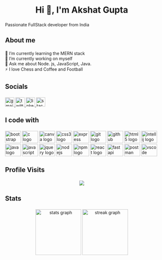 <h1 align="center">Hi 👋, I'm Akshat Gupta</h1>

###

<p align="left">Passionate FullStack developer from India</p>

###

<h2 align="left">About me</h2>

###

<p align="left">🌱 I’m currently learning the MERN stack<br>🔭 I’m currently working on myself<br>💬 Ask me about Node. js, JavaScript, Java.<br>⚡ I love Chess and Coffee and Football</p>

###

<h2 align="left">Socials</h2>

###

<div align="left">
 
  <a href="mailto:akshatgupta0043@gmail.com?subject=feedback" target="_blank">
    <img src="https://img.shields.io/static/v1?message=Gmail&logo=gmail&label=&color=D14836&logoColor=white&labelColor=&style=for-the-badge" height="30" alt="gmail logo"  />
  </a>
<a href="https://x.com/AkshatGupta_567" target="_blank">
    <img src="https://img.shields.io/static/v1?message=Twitter&logo=twitter&label=&color=1DA1F2&logoColor=white&labelColor=&style=for-the-badge" height="30" alt="twitter logo" />
</a>

  </a>
  <a href="https://www.linkedin.com/in/akshat-gupta-41b394253/" target="_blank">
    <img src="https://img.shields.io/static/v1?message=LinkedIn&logo=linkedin&label=&color=0077B5&logoColor=white&labelColor=&style=for-the-badge" height="30" alt="linkedin logo"  />
</a>
<a href="https://stackoverflow.com/users/26954045/akshat-gupta" target="_blank">
    <img src="https://img.shields.io/static/v1?message=StackOverflow&logo=stackoverflow&label=&color=FE7A16&logoColor=white&labelColor=&style=for-the-badge" height="30" alt="stackoverflow logo" />
</a>


</div>

###

<h2 align="left">I code with</h2>

###

<div align="left">
 
  <img src="https://cdn.jsdelivr.net/gh/devicons/devicon/icons/bootstrap/bootstrap-original.svg" height="40" width="52" alt="bootstrap logo"  />
  <img src="https://cdn.jsdelivr.net/gh/devicons/devicon/icons/c/c-original.svg" height="40" width="52" alt="c logo"  />
  <img src="https://cdn.jsdelivr.net/gh/devicons/devicon/icons/canva/canva-original.svg" height="40" width="52" alt="canva logo"  />


  <img src="https://cdn.jsdelivr.net/gh/devicons/devicon/icons/css3/css3-original.svg" height="40" width="52" alt="css3 logo"  />
  <img src="https://cdn.jsdelivr.net/gh/devicons/devicon/icons/express/express-original.svg" height="40" width="52" alt="express logo"  />
  <img src="https://cdn.jsdelivr.net/gh/devicons/devicon/icons/git/git-original.svg" height="40" width="52" alt="git logo"  />
  <img src="https://cdn.jsdelivr.net/gh/devicons/devicon/icons/github/github-original.svg" height="40" width="52" alt="github logo"  />
  <img src="https://cdn.jsdelivr.net/gh/devicons/devicon/icons/html5/html5-original.svg" height="40" width="52" alt="html5 logo"  />

  <img src="https://cdn.jsdelivr.net/gh/devicons/devicon/icons/intellij/intellij-original.svg" height="40" width="52" alt="intellij logo"  />
  <img src="https://cdn.jsdelivr.net/gh/devicons/devicon/icons/java/java-original.svg" height="40" width="52" alt="java logo"  />
  <img src="https://cdn.jsdelivr.net/gh/devicons/devicon/icons/javascript/javascript-original.svg" height="40" width="52" alt="javascript logo"  />
  <img src="https://cdn.jsdelivr.net/gh/devicons/devicon/icons/jquery/jquery-original.svg" height="40" width="52" alt="jquery logo"  />
  <img src="https://cdn.jsdelivr.net/gh/devicons/devicon/icons/nodejs/nodejs-original.svg" height="40" width="52" alt="nodejs logo"  />
  <img src="https://cdn.jsdelivr.net/gh/devicons/devicon/icons/npm/npm-original-wordmark.svg" height="40" width="52" alt="npm logo"  />

<img src="https://cdn.jsdelivr.net/gh/devicons/devicon/icons/react/react-original.svg" height="40" width="52" alt="react logo" />
<img src="https://cdn.jsdelivr.net/gh/devicons/devicon/icons/fastapi/fastapi-plain.svg" height="40" width="52" alt="fastapi logo" />
<img src="https://cdn.jsdelivr.net/gh/devicons/devicon/icons/postman/postman-original.svg" height="40" width="52" alt="postman logo" />
<img src="https://cdn.jsdelivr.net/gh/devicons/devicon/icons/vscode/vscode-original.svg" height="40" width="52" alt="vscode logo" />


</div>

###

<h2 align="left">Profile Visits</h2>

###

<div align="center">
  <img src="https://profile-counter.glitch.me/amaan8429/count.svg?"  />
</div>

###

<h2 align="left">Stats</h2>

###

<div align="center">
  <img src="https://github-readme-stats.vercel.app/api?username=amaan8429&hide_title=true&hide_rank=false&show_icons=true&include_all_commits=true&count_private=true&disable_animations=false&theme=onedark&locale=en&hide_border=false&order=1" height="150" alt="stats graph"  />
  <img src="https://streak-stats.demolab.com?user=amaan8429&locale=en&mode=daily&theme=onedark&hide_border=false&border_radius=5&order=3" height="150" alt="streak graph"  />
</div>

###
